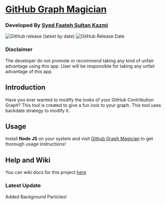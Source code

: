 # 					[GitHub Graph Magician](https://faatehsultan.github.io/github-graph-magician/)



### Developed By [Syed Faateh Sultan Kazmi](https://github.com/faatehsultan)

![GitHub release (latest by date)](https://img.shields.io/github/v/release/faatehsultan/github-graph-magician?style=social) ![GitHub Release Date](https://img.shields.io/github/release-date/faatehsultan/github-graph-magician)

### Disclaimer

The developer do not promote or recommend taking any kind of unfair advantage using this app. User will be responsible for taking any unfair advantage of this app.

## Introduction

Have you ever wanted to modify the looks of your GitHub Contribution Graph? This tool is created to give a fun look to your graph. This tool uses backdate strategy to modify it.

## Usage

Install **Node JS** on your system and visit [Github Graph Magician](https://faatehsultan.github.io./github-graph-magician) to get thorough usage instructions!

## Help and Wiki

You can wiki docs for this project [here](https://faatehsultan.github.io./github-graph-magician/wiki)

### Latest Update

Added Background Particles!
